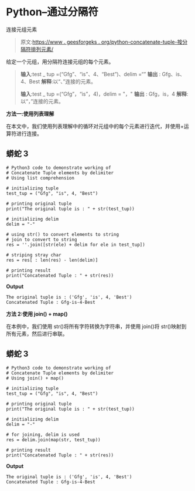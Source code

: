 # Python–通过分隔符

连接元组元素

> 原文:[https://www . geesforgeks . org/python-concatenate-tuple-按分隔符排列元素/](https://www.geeksforgeeks.org/python-concatenate-tuple-elements-by-delimiter/)

给定一个元组，用分隔符连接元组的每个元素。

> **输入**:test _ tup =(“Gfg”、“is”、4、“Best”)、delim =“”
> **输出** : Gfg、is、4、Best
> **解释**:以“、”连接的元素。
> 
> **输入**:test _ tup =(“Gfg”，“is”，4)，delim = "，"
> **输出** : Gfg，is，4
> **解释**:以“，”连接的元素。

**方法一:使用列表理解**

在本文中，我们使用列表理解中的循环对元组中的每个元素进行迭代，并使用+运算符进行连接。

## 蟒蛇 3

```
# Python3 code to demonstrate working of 
# Concatenate Tuple elements by delimiter
# Using list comprehension

# initializing tuple
test_tup = ("Gfg", "is", 4, "Best")

# printing original tuple
print("The original tuple is : " + str(test_tup))

# initializing delim 
delim = "-"

# using str() to convert elements to string 
# join to convert to string
res = ''.join([str(ele) + delim for ele in test_tup])

# striping stray char 
res = res[ : len(res) - len(delim)]

# printing result 
print("Concatenated Tuple : " + str(res)) 
```

**Output**

```
The original tuple is : ('Gfg', 'is', 4, 'Best')
Concatenated Tuple : Gfg-is-4-Best

```

**方法 2:使用 join() + map()**

在本例中，我们使用 str()将所有字符转换为字符串，并使用 join()将 str()映射到所有元素，然后进行串联。

## 蟒蛇 3

```
# Python3 code to demonstrate working of 
# Concatenate Tuple elements by delimiter
# Using join() + map()

# initializing tuple
test_tup = ("Gfg", "is", 4, "Best")

# printing original tuple
print("The original tuple is : " + str(test_tup))

# initializing delim 
delim = "-"

# for joining, delim is used 
res = delim.join(map(str, test_tup))

# printing result 
print("Concatenated Tuple : " + str(res)) 
```

**Output**

```
The original tuple is : ('Gfg', 'is', 4, 'Best')
Concatenated Tuple : Gfg-is-4-Best

```